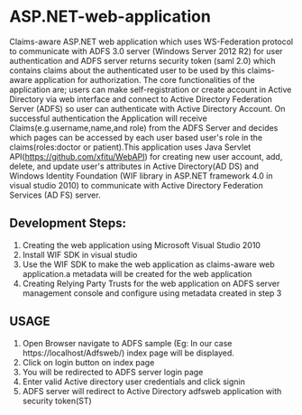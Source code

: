 # ASP.NET-web-application
Claims-aware  ASP.NET web application which uses WS-Federation protocol to communicate with ADFS 3.0 server (Windows Server 2012 R2) for user authentication and ADFS server returns security token (saml 2.0) which contains claims about the authenticated user to be used by this claims-aware application for authorization. The core functionalities of the application are; users can make self-registration or create account in Active Directory via web interface and connect to Active Directory Federation Server (ADFS) so user can authenticate with Active Directory Account. On successful authentication the Application will receive Claims(e.g.username,name,and role) from the ADFS Server and decides which pages can be accessed by each user based user's role in the claims(roles:doctor or patient).This application uses Java Servlet API(https://github.com/xfitu/WebAPI) for creating new user account, add, delete, and update user's attributes in Active Directory(AD DS) and Windows Identity Foundation (WIF library in ASP.NET framework 4.0 in visual studio 2010) to communicate with Active Directory Federation Services (AD FS) server.

Development Steps:
------------------
1) Creating the web application using Microsoft Visual Studio 2010
2) Install WIF SDK in visual studio
3) Use the WIF SDK to make the web application as claims-aware web application.a metadata will be created for the web application
4) Creating Relying Party Trusts for the  web application on ADFS server management console and configure using metadata created in step 3


USAGE
-----
1) Open Browser navigate to ADFS sample (Eg: In our case https://localhost/Adfsweb/) index page will be displayed.
2) Click on login button on index page
3) You will be redirected to ADFS server login page
3) Enter valid Active directory user credentials and click signin
4) ADFS server will redirect to Active Directory adfsweb application with security token(ST) 
